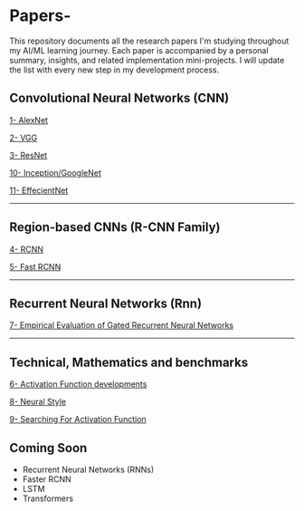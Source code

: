 # Papers-

This repository documents all the research papers I'm studying throughout my AI/ML learning journey. Each paper is accompanied by a personal summary, insights, and related implementation mini-projects. I will update the list with every new step in my development process.

## Convolutional Neural Networks (CNN)

[1- AlexNet](https://github.com/omnia197/Papers-/tree/main/0001)

[2- VGG](https://github.com/omnia197/Papers-/tree/main/0002)  

[3- ResNet](https://github.com/omnia197/Papers-/tree/main/0003)  

[10- Inception/GoogleNet](https://github.com/omnia197/Papers-/tree/main/0010) 

[11- EffecientNet](https://github.com/omnia197/Papers-/tree/main/0011) 

---

## Region-based CNNs (R-CNN Family)

[4- RCNN](https://github.com/omnia197/Papers-/tree/main/0004)  

[5- Fast RCNN](https://github.com/omnia197/Papers-/tree/main/0005)  

---

## Recurrent Neural Networks (Rnn)

[7- Empirical Evaluation of Gated Recurrent Neural Networks](https://github.com/omnia197/Papers-/tree/main/0007)  

---

## Technical, Mathematics and benchmarks

[6- Activation Function developments](https://github.com/omnia197/Papers-/tree/main/0006) 

[8- Neural Style](https://github.com/omnia197/Papers-/tree/main/0008) 

[9- Searching For Activation Function](https://github.com/omnia197/Papers-/tree/main/0009)  

## Coming Soon

- Recurrent Neural Networks (RNNs)
- Faster RCNN
- LSTM
- Transformers
